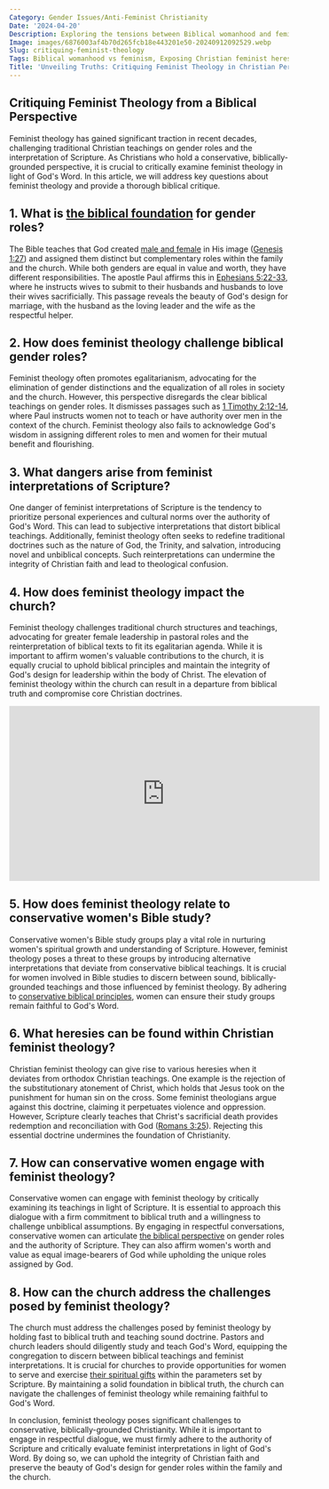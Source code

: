```yaml
---
Category: Gender Issues/Anti-Feminist Christianity
Date: '2024-04-20'
Description: Exploring the tensions between Biblical womanhood and feminism, this article critiques feminist theology within a Christian context, addressing the dangers of misinterpretation and heresy.
Image: images/6876003af4b70d265fcb18e443201e50-20240912092529.webp
Slug: critiquing-feminist-theology
Tags: Biblical womanhood vs feminism, Exposing Christian feminist heresy, Egalitarian theology refutation, Dangers feminist Bible interpretation, Conservative women's Bible study UK
Title: 'Unveiling Truths: Critiquing Feminist Theology in Christian Perspective'
---
```


## Critiquing Feminist Theology from a Biblical Perspective
Feminist theology has gained significant traction in recent decades, challenging traditional Christian teachings on gender roles and the interpretation of Scripture. As Christians who hold a conservative, biblically-grounded perspective, it is crucial to critically examine feminist theology in light of God's Word. In this article, we will address key questions about feminist theology and provide a thorough biblical critique.

## 1. What is [the biblical foundation](/adoration-songs) for gender roles?

The Bible teaches that God created [male and female](/gender-distinct-parenting) in His image ([Genesis 1:27](https://www.bibleref.com/Genesis/1/Genesis-1-27.html)) and assigned them distinct but complementary roles within the family and the church. While both genders are equal in value and worth, they have different responsibilities. The apostle Paul affirms this in [Ephesians 5:22-33](https://www.bibleref.com/Ephesians/5/Ephesians-5-22.html), where he instructs wives to submit to their husbands and husbands to love their wives sacrificially. This passage reveals the beauty of God's design for marriage, with the husband as the loving leader and the wife as the respectful helper.

## 2. How does feminist theology challenge biblical gender roles?

Feminist theology often promotes egalitarianism, advocating for the elimination of gender distinctions and the equalization of all roles in society and the church. However, this perspective disregards the clear biblical teachings on gender roles. It dismisses passages such as [1 Timothy 2:12-14](https://www.bibleref.com/1-Timothy/2/1-Timothy-2-12.html), where Paul instructs women not to teach or have authority over men in the context of the church. Feminist theology also fails to acknowledge God's wisdom in assigning different roles to men and women for their mutual benefit and flourishing.

## 3. What dangers arise from feminist interpretations of Scripture?

One danger of feminist interpretations of Scripture is the tendency to prioritize personal experiences and cultural norms over the authority of God's Word. This can lead to subjective interpretations that distort biblical teachings. Additionally, feminist theology often seeks to redefine traditional doctrines such as the nature of God, the Trinity, and salvation, introducing novel and unbiblical concepts. Such reinterpretations can undermine the integrity of Christian faith and lead to theological confusion.

## 4. How does feminist theology impact the church?

Feminist theology challenges traditional church structures and teachings, advocating for greater female leadership in pastoral roles and the reinterpretation of biblical texts to fit its egalitarian agenda. While it is important to affirm women's valuable contributions to the church, it is equally crucial to uphold biblical principles and maintain the integrity of God's design for leadership within the body of Christ. The elevation of feminist theology within the church can result in a departure from biblical truth and compromise core Christian doctrines.


<iframe width="560" height="315" src="https://www.youtube.com/embed/BLr4CrX9NUs" frameborder="0" allow="autoplay; encrypted-media" allowfullscreen></iframe>


## 5. How does feminist theology relate to conservative women's Bible study?

Conservative women's Bible study groups play a vital role in nurturing women's spiritual growth and understanding of Scripture. However, feminist theology poses a threat to these groups by introducing alternative interpretations that deviate from conservative biblical teachings. It is crucial for women involved in Bible studies to discern between sound, biblically-grounded teachings and those influenced by feminist theology. By adhering to [conservative biblical principles](/devotional-resources), women can ensure their study groups remain faithful to God's Word.

## 6. What heresies can be found within Christian feminist theology?

Christian feminist theology can give rise to various heresies when it deviates from orthodox Christian teachings. One example is the rejection of the substitutionary atonement of Christ, which holds that Jesus took on the punishment for human sin on the cross. Some feminist theologians argue against this doctrine, claiming it perpetuates violence and oppression. However, Scripture clearly teaches that Christ's sacrificial death provides redemption and reconciliation with God ([Romans 3:25](https://www.bibleref.com/Romans/3/Romans-3-25.html)). Rejecting this essential doctrine undermines the foundation of Christianity.

## 7. How can conservative women engage with feminist theology?

Conservative women can engage with feminist theology by critically examining its teachings in light of Scripture. It is essential to approach this dialogue with a firm commitment to biblical truth and a willingness to challenge unbiblical assumptions. By engaging in respectful conversations, conservative women can articulate [the biblical perspective](/family-structure) on gender roles and the authority of Scripture. They can also affirm women's worth and value as equal image-bearers of God while upholding the unique roles assigned by God.

## 8. How can the church address the challenges posed by feminist theology?

The church must address the challenges posed by feminist theology by holding fast to biblical truth and teaching sound doctrine. Pastors and church leaders should diligently study and teach God's Word, equipping the congregation to discern between biblical teachings and feminist interpretations. It is crucial for churches to provide opportunities for women to serve and exercise [their spiritual gifts](/discover-the-importance-of-a-printable-spiritual-gifts-test-for-youth-in-christian-ministry) within the parameters set by Scripture. By maintaining a solid foundation in biblical truth, the church can navigate the challenges of feminist theology while remaining faithful to God's Word.

In conclusion, feminist theology poses significant challenges to conservative, biblically-grounded Christianity. While it is important to engage in respectful dialogue, we must firmly adhere to the authority of Scripture and critically evaluate feminist interpretations in light of God's Word. By doing so, we can uphold the integrity of Christian faith and preserve the beauty of God's design for gender roles within the family and the church.